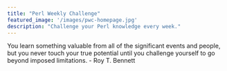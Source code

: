 ```yaml
---
title: "Perl Weekly Challenge"
featured_image: '/images/pwc-homepage.jpg'
description: "Challenge your Perl knowledge every week."
---
```

You learn something valuable from all of the significant events and people, but you never touch your true potential until you challenge yourself to go beyond imposed limitations. - Roy T. Bennett
